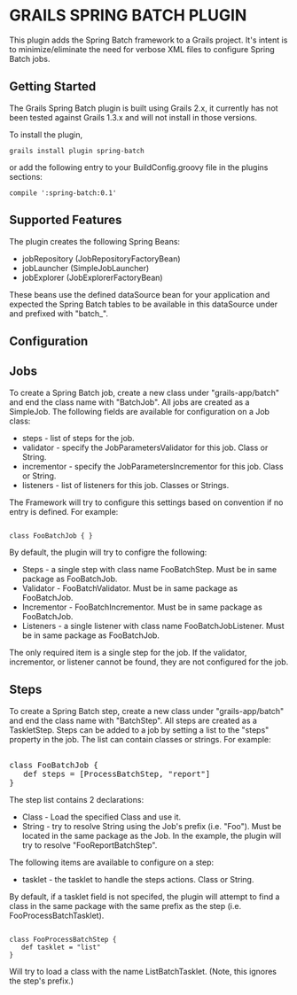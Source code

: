 GRAILS SPRING BATCH PLUGIN
===

This plugin adds the Spring Batch framework to a Grails project. It's intent is to minimize/eliminate the need for verbose XML files to configure Spring Batch jobs. 

Getting Started
---

The Grails Spring Batch plugin is built using Grails 2.x, it currently has not been tested against Grails 1.3.x and will not install in those versions.

To install the plugin,
<pre><code>grails install plugin spring-batch</code></pre>

or add the following entry to your BuildConfig.groovy file in the plugins sections:
<pre><code>compile ':spring-batch:0.1'</code></pre>

Supported Features
---

The plugin creates the following Spring Beans:
* jobRepository (JobRepositoryFactoryBean)
* jobLauncher (SimpleJobLauncher)
* jobExplorer (JobExplorerFactoryBean)

These beans use the defined dataSource bean for your application and expected the Spring Batch tables to be available in this dataSource under and prefixed with "batch_".

Configuration
---

Jobs
--

To create a Spring Batch job, create a new class under "grails-app/batch" and end the class name with "BatchJob". All jobs are created as a SimpleJob.
The following fields are available for configuration on a Job class:
* steps - list of steps for the job. 
* validator - specify the JobParametersValidator for this job. Class or String.
* incrementor - specify the JobParametersIncrementor for this job. Class or String.
* listeners - list of listeners for this job. Classes or Strings.

The Framework will try to configure this settings based on convention if no entry is defined. For example:
<pre><code>
class FooBatchJob { }
</code></pre>

By default, the plugin will try to configre the following:
* Steps - a single step with class name FooBatchStep. Must be in same package as FooBatchJob.
* Validator - FooBatchValidator. Must be in same package as FooBatchJob.
* Incrementor - FooBatchIncrementor. Must be in same package as FooBatchJob.
* Listeners - a single listener with class name FooBatchJobListener. Must be in same package as FooBatchJob.

The only required item is a single step for the job. If the validator, incrementor, or listener cannot be found, they are not configured for the job.

Steps
--

To create a Spring Batch step, create a new class under "grails-app/batch" and end the class name with "BatchStep". All steps are created as a TaskletStep.
Steps can be added to a job by setting a list to the "steps" property in the job. The list can contain classes or strings. For example:
<pre></code>
class FooBatchJob {
   def steps = [ProcessBatchStep, "report"]
}
</code></pre>

The step list contains 2 declarations:
* Class - Load the specified Class and use it.
* String - try to resolve String using the Job's prefix (i.e. "Foo"). Must be located in the same package as the Job. In the example, the plugin will try to resolve "FooReportBatchStep".

The following items are available to configure on a step:
* tasklet - the tasklet to handle the steps actions. Class or String.

By default, if a tasklet field is not specifed, the plugin will attempt to find a class in the same package with the same prefix as the step (i.e. FooProcessBatchTasklet).

<pre><code>
class FooProcessBatchStep {
   def tasklet = "list"
}
</code></pre>

Will try to load a class with the name ListBatchTasklet. (Note, this ignores the step's prefix.)
